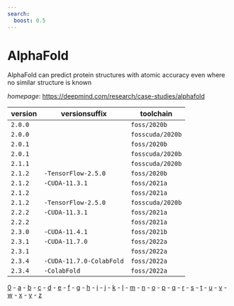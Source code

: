 ```yaml
---
search:
  boost: 0.5
---
```

# AlphaFold

AlphaFold can predict protein structures with atomic accuracy even where no similar structure is known

*homepage*: <https://deepmind.com/research/case-studies/alphafold>

version | versionsuffix | toolchain
--------|---------------|----------
``2.0.0`` |  | ``foss/2020b``
``2.0.0`` |  | ``fosscuda/2020b``
``2.0.1`` |  | ``foss/2020b``
``2.0.1`` |  | ``fosscuda/2020b``
``2.1.1`` |  | ``fosscuda/2020b``
``2.1.2`` | ``-TensorFlow-2.5.0`` | ``foss/2020b``
``2.1.2`` | ``-CUDA-11.3.1`` | ``foss/2021a``
``2.1.2`` |  | ``foss/2021a``
``2.1.2`` | ``-TensorFlow-2.5.0`` | ``fosscuda/2020b``
``2.2.2`` | ``-CUDA-11.3.1`` | ``foss/2021a``
``2.2.2`` |  | ``foss/2021a``
``2.3.0`` | ``-CUDA-11.4.1`` | ``foss/2021b``
``2.3.1`` | ``-CUDA-11.7.0`` | ``foss/2022a``
``2.3.1`` |  | ``foss/2022a``
``2.3.4`` | ``-CUDA-11.7.0-ColabFold`` | ``foss/2022a``
``2.3.4`` | ``-ColabFold`` | ``foss/2022a``

[0](../0/index.md) - [a](../a/index.md) - [b](../b/index.md) - [c](../c/index.md) - [d](../d/index.md) - [e](../e/index.md) - [f](../f/index.md) - [g](../g/index.md) - [h](../h/index.md) - [i](../i/index.md) - [j](../j/index.md) - [k](../k/index.md) - [l](../l/index.md) - [m](../m/index.md) - [n](../n/index.md) - [o](../o/index.md) - [p](../p/index.md) - [q](../q/index.md) - [r](../r/index.md) - [s](../s/index.md) - [t](../t/index.md) - [u](../u/index.md) - [v](../v/index.md) - [w](../w/index.md) - [x](../x/index.md) - [y](../y/index.md) - [z](../z/index.md)

